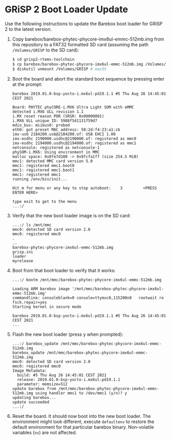 # GRiSP 2 Boot Loader Update

Use the following instructions to update the Barebox boot loader for GRiSP 2 to the latest version.

1. Copy barebox/barebox-phytec-phycore-imx6ul-emmc-512mb.img from this repository to a FAT32 formatted SD card (assuming the path `/Volumes/GRISP` to the SD card):

   ```sh
   $ cd grisp2-rtems-toolchain
   $ cp barebox/barebox-phytec-phycore-imx6ul-emmc-512mb.img /Volumes/GRISP/
   $ diskutil unmount /Volumes/GRISP # macOS
   ```

2. Boot the board and abort the standard boot sequence by pressing enter at the prompt:

   ```
   barebox 2019.01.0-bsp-yocto-i.mx6ul-pd19.1.1 #5 Thu Aug 26 14:45:01 CEST 2021
   
   Board: PHYTEC phyCORE-i.MX6 Ultra Light SOM with eMMC
   detected i.MX6 ULL revision 1.1
   i.MX reset reason POR (SRSR: 0x00000001)
   i.MX6 ULL unique ID: 5988f541131f59d7
   mdio_bus: miibus0: probed
   eth0: got preset MAC address: 50:2d:f4:23:a1:cb
   imx-usb 2184200.usb@2184200.of: USB EHCI 1.00
   imx-esdhc 2190000.usdhc@2190000.of: registered as mmc0
   imx-esdhc 2194000.usdhc@2194000.of: registered as mmc1
   netconsole: registered as netconsole-1
   phySOM-i.MX6: Using environment in MMC
   malloc space: 0x8fe7d100 -> 0x9fcfa1ff (size 254.5 MiB)
   mmc1: detected MMC card version 5.0
   mmc1: registered mmc1.boot0
   mmc1: registered mmc1.boot1
   mmc1: registered mmc1
   running /env/bin/init...
   
   Hit m for menu or any key to stop autoboot:    3         <PRESS ENTER HERE>
   
   type exit to get to the menu
   ...:/
   ```

3. Verify that the new boot loader image is on the SD card:

   ```
   ...:/ ls /mnt/mmc 
   mmc0: detected SD card version 2.0
   mmc0: registered mmc0
   .
   ..
   barebox-phytec-phycore-imx6ul-emmc-512mb.img
   grisp.ini
   loader
   myrelease
   ```

4. Boot from that boot loader to verify that it works:

   ```
   ...:/ bootm /mnt/mmc/barebox-phytec-phycore-imx6ul-emmc-512mb.img 
   
   Loading ARM barebox image '/mnt/mmc/barebox-phytec-phycore-imx6ul-emmc-512mb.img'
   commandline: consoleblank=0 console=ttymxc0,115200n8   rootwait ro fsck.repair=yes
   Starting kernel in secure mode
   
   barebox 2019.01.0-bsp-yocto-i.mx6ul-pd19.1.1 #5 Thu Aug 26 14:45:01 CEST 2021
   ...
   
5. Flash the new boot loader (press y when prompted):

   ```
   ...:/ barebox_update /mnt/mmc/barebox-phytec-phycore-imx6ul-emmc-512mb.img 
   barebox_update /mnt/mmc/barebox-phytec-phycore-imx6ul-emmc-512mb.img
   mmc0: detected SD card version 2.0
   mmc0: registered mmc0
   Image Metadata:
     build: #5 Thu Aug 26 14:45:01 CEST 2021
     release: 2019.01.0-bsp-yocto-i.mx6ul-pd19.1.1
     parameter: memsize=512
   update barebox from /mnt/mmc/barebox-phytec-phycore-imx6ul-emmc-512mb.img using handler mmc1 to /dev/mmc1 (y/n)? y 
   updating barebox...
   update succeeded
   ...:/
   ```

6. Reset the board. It should now boot into the new boot loader. The environment might look different, execute `defaultenv` to restore the default environment for that particular barebox binary. Non-volatile variables (`nv`) are not affected.
